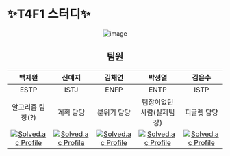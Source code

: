 # ✨T4F1 스터디✨
<div align="center">
  <img src="https://github.com/user-attachments/assets/ed3c2a9f-c71e-49c5-b990-735a9d7ec176" alt="image">
  
## 팀원

|  백제완  |  신예지 |  김채연  |  박성열  |  김은수  |
|:---------:|:---------:|:---------:|:---------:|:---------:|
| ESTP  | ISTJ  | ENFP  |  ENTP | ISTP  |
| 알고리즘 팀장(?)  | 계획 담당  | 분위기 담당  | 팀장이었던 사람(실제팀장) | 피글렛 담당  |
| [![Solved.ac Profile](http://mazassumnida.wtf/api/mini/generate_badge?boj=jewan)](https://solved.ac/profile/jewan) | [![Solved.ac Profile](http://mazassumnida.wtf/api/mini/generate_badge?boj=lovelyyeji01)](https://solved.ac/profile/lovelyyeji01) | [![Solved.ac Profile](http://mazassumnida.wtf/api/mini/generate_badge?boj=cy8432)](https://solved.ac/profile/cy8432) | [![Solved.ac Profile](http://mazassumnida.wtf/api/mini/generate_badge?boj=yeoli)](https://solved.ac/profile/yeoli) | [![Solved.ac Profile](http://mazassumnida.wtf/api/mini/generate_badge?boj=oz122)](https://solved.ac/profile/oz122) | 

</div>
